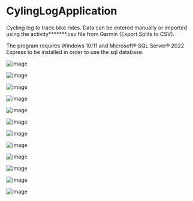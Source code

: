 # CylingLogApplication

Cycling log to track bike rides.  Data can be entered manually or imported using the activity*******.csv file from Garmin (Export Splits to CSV).

The program requires Windows 10/11 and Microsoft® SQL Server® 2022 Express to be installed in order to use the sql database.


![image](https://github.com/user-attachments/assets/d168ef13-b852-4d5c-88e0-b8154b0d0f89)


![image](https://github.com/user-attachments/assets/f344a4ba-ad5c-4221-a8d9-57234d92fac3)


![image](https://github.com/user-attachments/assets/7bf4a167-ac15-4899-abd7-885e3046394a)


![image](https://github.com/user-attachments/assets/d77cfec9-47d7-4bd6-9ee5-a053da8e09f3)


![image](https://github.com/user-attachments/assets/c8531628-9a9b-4a00-869f-8acb97728521)


![image](https://github.com/user-attachments/assets/d103e8fa-05ae-4dff-89c9-69f289e70e67)


![image](https://github.com/user-attachments/assets/5adbab58-6801-4221-bade-9298947524bb)


![image](https://github.com/user-attachments/assets/45175e2a-33fd-4c74-876c-67eb97f486ae)


![image](https://github.com/user-attachments/assets/d086d371-82fa-4ed7-ac06-fb2bd21a9c47)


![image](https://github.com/user-attachments/assets/513341dd-29e5-4f25-a497-09666e6e0667)


![image](https://github.com/user-attachments/assets/53f477e9-6af8-4763-a048-d72a7763faf4)


![image](https://github.com/user-attachments/assets/610e5a8c-afa8-4c61-8f89-337d5d1e8ffe)


